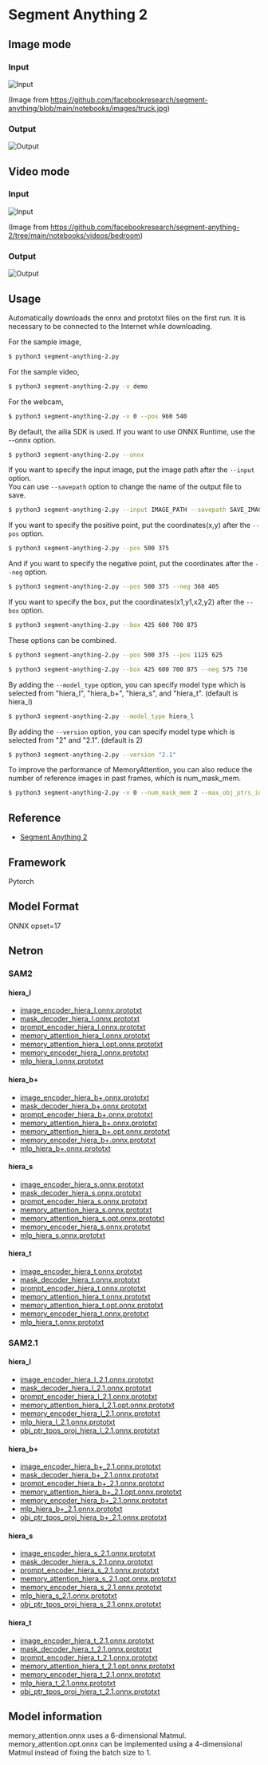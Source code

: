 # Segment Anything 2

## Image mode

### Input

![Input](truck.jpg)

(Image from https://github.com/facebookresearch/segment-anything/blob/main/notebooks/images/truck.jpg)

### Output

![Output](output.png)

## Video mode

### Input

![Input](demo/00000.jpg)

(Image from https://github.com/facebookresearch/segment-anything-2/tree/main/notebooks/videos/bedroom)

### Output

![Output](video_4.png)

## Usage
Automatically downloads the onnx and prototxt files on the first run.
It is necessary to be connected to the Internet while downloading.

For the sample image,
```bash
$ python3 segment-anything-2.py
```

For the sample video,
```bash
$ python3 segment-anything-2.py -v demo
```

For the webcam,
```bash
$ python3 segment-anything-2.py -v 0 --pos 960 540
```

By default, the ailia SDK is used. If you want to use ONNX Runtime, use the --onnx option.

```bash
$ python3 segment-anything-2.py --onnx
```

If you want to specify the input image, put the image path after the `--input` option.  
You can use `--savepath` option to change the name of the output file to save.
```bash
$ python3 segment-anything-2.py --input IMAGE_PATH --savepath SAVE_IMAGE_PATH
```

If you want to specify the positive point, put the coordinates(x,y) after the `--pos` option.
```bash
$ python3 segment-anything-2.py --pos 500 375
```

And if you want to specify the negative point, put the coordinates after the `--neg` option.
```bash
$ python3 segment-anything-2.py --pos 500 375 --neg 360 405
```

If you want to specify the box, put the coordinates(x1,y1,x2,y2) after the `--box` option.
```bash
$ python3 segment-anything-2.py --box 425 600 700 875
```

These options can be combined.
```bash
$ python3 segment-anything-2.py --pos 500 375 --pos 1125 625
```

```bash
$ python3 segment-anything-2.py --box 425 600 700 875 --neg 575 750
```

By adding the `--model_type` option, you can specify model type which is selected from "hiera_l",  "hiera_b+",  "hiera_s", and "hiera_t". (default is hiera_l)
```bash
$ python3 segment-anything-2.py --model_type hiera_l
```

By adding the `--version` option, you can specify model type which is selected from "2" and "2.1". (default is 2)
```bash
$ python3 segment-anything-2.py --version "2.1"
```

To improve the performance of MemoryAttention, you can also reduce the number of reference images in past frames, which is num_mask_mem.
```bash
$ python3 segment-anything-2.py -v 0 --num_mask_mem 2 --max_obj_ptrs_in_encoder 2
```

## Reference

- [Segment Anything 2](https://github.com/facebookresearch/segment-anything-2)

## Framework

Pytorch

## Model Format

ONNX opset=17

## Netron

### SAM2

#### hiera_l

- [image_encoder_hiera_l.onnx.prototxt](https://netron.app/?url=https://storage.googleapis.com/ailia-models/segment-anything-2/image_encoder_hiera_l.onnx.prototxt)  
- [mask_decoder_hiera_l.onnx.prototxt](https://netron.app/?url=https://storage.googleapis.com/ailia-models/segment-anything-2/mask_decoder_hiera_l.onnx.prototxt)  
- [prompt_encoder_hiera_l.onnx.prototxt](https://netron.app/?url=https://storage.googleapis.com/ailia-models/segment-anything-2/prompt_encoder_hiera_l.onnx.prototxt)  
- [memory_attention_hiera_l.onnx.prototxt](https://netron.app/?url=https://storage.googleapis.com/ailia-models/segment-anything-2/memory_attention_hiera_l.onnx.prototxt)  
- [memory_attention_hiera_l.opt.onnx.prototxt](https://netron.app/?url=https://storage.googleapis.com/ailia-models/segment-anything-2/memory_attention_hiera_l.opt.onnx.prototxt)  
- [memory_encoder_hiera_l.onnx.prototxt](https://netron.app/?url=https://storage.googleapis.com/ailia-models/segment-anything-2/memory_encoder_hiera_l.onnx.prototxt)  
- [mlp_hiera_l.onnx.prototxt](https://netron.app/?url=https://storage.googleapis.com/ailia-models/segment-anything-2/mlp_hiera_l.onnx.prototxt)  

#### hiera_b+

- [image_encoder_hiera_b+.onnx.prototxt](https://netron.app/?url=https://storage.googleapis.com/ailia-models/segment-anything-2/image_encoder_hiera_b+.onnx.prototxt)  
- [mask_decoder_hiera_b+.onnx.prototxt](https://netron.app/?url=https://storage.googleapis.com/ailia-models/segment-anything-2/mask_decoder_hiera_b+.onnx.prototxt)  
- [prompt_encoder_hiera_b+.onnx.prototxt](https://netron.app/?url=https://storage.googleapis.com/ailia-models/segment-anything-2/prompt_encoder_hiera_b+.onnx.prototxt)  
- [memory_attention_hiera_b+.onnx.prototxt](https://netron.app/?url=https://storage.googleapis.com/ailia-models/segment-anything-2/memory_attention_hiera_b+.onnx.prototxt)  
- [memory_attention_hiera_b+.opt.onnx.prototxt](https://netron.app/?url=https://storage.googleapis.com/ailia-models/segment-anything-2/memory_attention_hiera_b+.opt.onnx.prototxt)  
- [memory_encoder_hiera_b+.onnx.prototxt](https://netron.app/?url=https://storage.googleapis.com/ailia-models/segment-anything-2/memory_encoder_hiera_b+.onnx.prototxt)  
- [mlp_hiera_b+.onnx.prototxt](https://netron.app/?url=https://storage.googleapis.com/ailia-models/segment-anything-2/mlp_hiera_b+.onnx.prototxt)  

#### hiera_s

- [image_encoder_hiera_s.onnx.prototxt](https://netron.app/?url=https://storage.googleapis.com/ailia-models/segment-anything-2/image_encoder_hiera_s.onnx.prototxt)  
- [mask_decoder_hiera_s.onnx.prototxt](https://netron.app/?url=https://storage.googleapis.com/ailia-models/segment-anything-2/mask_decoder_hiera_s.onnx.prototxt)  
- [prompt_encoder_hiera_s.onnx.prototxt](https://netron.app/?url=https://storage.googleapis.com/ailia-models/segment-anything-2/prompt_encoder_hiera_s.onnx.prototxt)  
- [memory_attention_hiera_s.onnx.prototxt](https://netron.app/?url=https://storage.googleapis.com/ailia-models/segment-anything-2/memory_attention_hiera_s.onnx.prototxt)  
- [memory_attention_hiera_s.opt.onnx.prototxt](https://netron.app/?url=https://storage.googleapis.com/ailia-models/segment-anything-2/memory_attention_hiera_s.opt.onnx.prototxt)  
- [memory_encoder_hiera_s.onnx.prototxt](https://netron.app/?url=https://storage.googleapis.com/ailia-models/segment-anything-2/memory_encoder_hiera_s.onnx.prototxt)  
- [mlp_hiera_s.onnx.prototxt](https://netron.app/?url=https://storage.googleapis.com/ailia-models/segment-anything-2/mlp_hiera_s.onnx.prototxt)  

#### hiera_t

- [image_encoder_hiera_t.onnx.prototxt](https://netron.app/?url=https://storage.googleapis.com/ailia-models/segment-anything-2/image_encoder_hiera_t.onnx.prototxt)  
- [mask_decoder_hiera_t.onnx.prototxt](https://netron.app/?url=https://storage.googleapis.com/ailia-models/segment-anything-2/mask_decoder_hiera_t.onnx.prototxt)  
- [prompt_encoder_hiera_t.onnx.prototxt](https://netron.app/?url=https://storage.googleapis.com/ailia-models/segment-anything-2/prompt_encoder_hiera_t.onnx.prototxt)  
- [memory_attention_hiera_t.onnx.prototxt](https://netron.app/?url=https://storage.googleapis.com/ailia-models/segment-anything-2/memory_attention_hiera_t.onnx.prototxt)  
- [memory_attention_hiera_t.opt.onnx.prototxt](https://netron.app/?url=https://storage.googleapis.com/ailia-models/segment-anything-2/memory_attention_hiera_t.opt.onnx.prototxt)  
- [memory_encoder_hiera_t.onnx.prototxt](https://netron.app/?url=https://storage.googleapis.com/ailia-models/segment-anything-2/memory_encoder_hiera_t.onnx.prototxt)  
- [mlp_hiera_t.onnx.prototxt](https://netron.app/?url=https://storage.googleapis.com/ailia-models/segment-anything-2/mlp_hiera_t.onnx.prototxt)  

### SAM2.1

#### hiera_l

- [image_encoder_hiera_l_2.1.onnx.prototxt](https://netron.app/?url=https://storage.googleapis.com/ailia-models/segment-anything-2.1/image_encoder_hiera_l_2.1.onnx.prototxt)  
- [mask_decoder_hiera_l_2.1.onnx.prototxt](https://netron.app/?url=https://storage.googleapis.com/ailia-models/segment-anything-2.1/mask_decoder_hiera_l_2.1.onnx.prototxt)  
- [prompt_encoder_hiera_l_2.1.onnx.prototxt](https://netron.app/?url=https://storage.googleapis.com/ailia-models/segment-anything-2.1/prompt_encoder_hiera_l_2.1.onnx.prototxt)  
- [memory_attention_hiera_l_2.1.opt.onnx.prototxt](https://netron.app/?url=https://storage.googleapis.com/ailia-models/segment-anything-2.1/memory_attention_hiera_l_2.1.opt.onnx.prototxt)  
- [memory_encoder_hiera_l_2.1.onnx.prototxt](https://netron.app/?url=https://storage.googleapis.com/ailia-models/segment-anything-2.1/memory_encoder_hiera_l_2.1.onnx.prototxt)  
- [mlp_hiera_l_2.1.onnx.prototxt](https://netron.app/?url=https://storage.googleapis.com/ailia-models/segment-anything-2.1/mlp_hiera_l_2.1.onnx.prototxt)  
- [obj_ptr_tpos_proj_hiera_l_2.1.onnx.prototxt](https://netron.app/?url=https://storage.googleapis.com/ailia-models/segment-anything-2.1/obj_ptr_tpos_proj_hiera_l_2.1.onnx.prototxt)  

#### hiera_b+

- [image_encoder_hiera_b+_2.1.onnx.prototxt](https://netron.app/?url=https://storage.googleapis.com/ailia-models/segment-anything-2.1/image_encoder_hiera_b+_2.1.onnx.prototxt)  
- [mask_decoder_hiera_b+_2.1.onnx.prototxt](https://netron.app/?url=https://storage.googleapis.com/ailia-models/segment-anything-2.1/mask_decoder_hiera_b+_2.1.onnx.prototxt)  
- [prompt_encoder_hiera_b+_2.1.onnx.prototxt](https://netron.app/?url=https://storage.googleapis.com/ailia-models/segment-anything-2.1/prompt_encoder_hiera_b+_2.1.onnx.prototxt)  
- [memory_attention_hiera_b+_2.1.opt.onnx.prototxt](https://netron.app/?url=https://storage.googleapis.com/ailia-models/segment-anything-2.1/memory_attention_hiera_b+_2.1.opt.onnx.prototxt)  
- [memory_encoder_hiera_b+_2.1.onnx.prototxt](https://netron.app/?url=https://storage.googleapis.com/ailia-models/segment-anything-2.1/memory_encoder_hiera_b+_2.1.onnx.prototxt)  
- [mlp_hiera_b+_2.1.onnx.prototxt](https://netron.app/?url=https://storage.googleapis.com/ailia-models/segment-anything-2.1/mlp_hiera_b+_2.1.onnx.prototxt)  
- [obj_ptr_tpos_proj_hiera_b+_2.1.onnx.prototxt](https://netron.app/?url=https://storage.googleapis.com/ailia-models/segment-anything-2.1/obj_ptr_tpos_proj_hiera_b+_2.1.onnx.prototxt)  

#### hiera_s

- [image_encoder_hiera_s_2.1.onnx.prototxt](https://netron.app/?url=https://storage.googleapis.com/ailia-models/segment-anything-2.1/image_encoder_hiera_s_2.1.onnx.prototxt)  
- [mask_decoder_hiera_s_2.1.onnx.prototxt](https://netron.app/?url=https://storage.googleapis.com/ailia-models/segment-anything-2.1/mask_decoder_hiera_s_2.1.onnx.prototxt)  
- [prompt_encoder_hiera_s_2.1.onnx.prototxt](https://netron.app/?url=https://storage.googleapis.com/ailia-models/segment-anything-2.1/prompt_encoder_hiera_s_2.1.onnx.prototxt)  
- [memory_attention_hiera_s_2.1.opt.onnx.prototxt](https://netron.app/?url=https://storage.googleapis.com/ailia-models/segment-anything-2.1/memory_attention_hiera_s_2.1.opt.onnx.prototxt)  
- [memory_encoder_hiera_s_2.1.onnx.prototxt](https://netron.app/?url=https://storage.googleapis.com/ailia-models/segment-anything-2.1/memory_encoder_hiera_s_2.1.onnx.prototxt)  
- [mlp_hiera_s_2.1.onnx.prototxt](https://netron.app/?url=https://storage.googleapis.com/ailia-models/segment-anything-2.1/mlp_hiera_s_2.1.onnx.prototxt)  
- [obj_ptr_tpos_proj_hiera_s_2.1.onnx.prototxt](https://netron.app/?url=https://storage.googleapis.com/ailia-models/segment-anything-2.1/obj_ptr_tpos_proj_hiera_s_2.1.onnx.prototxt)  

#### hiera_t

- [image_encoder_hiera_t_2.1.onnx.prototxt](https://netron.app/?url=https://storage.googleapis.com/ailia-models/segment-anything-2.1/image_encoder_hiera_t_2.1.onnx.prototxt)  
- [mask_decoder_hiera_t_2.1.onnx.prototxt](https://netron.app/?url=https://storage.googleapis.com/ailia-models/segment-anything-2.1/mask_decoder_hiera_t_2.1.onnx.prototxt)  
- [prompt_encoder_hiera_t_2.1.onnx.prototxt](https://netron.app/?url=https://storage.googleapis.com/ailia-models/segment-anything-2.1/prompt_encoder_hiera_t_2.1.onnx.prototxt)  
- [memory_attention_hiera_t_2.1.opt.onnx.prototxt](https://netron.app/?url=https://storage.googleapis.com/ailia-models/segment-anything-2.1/memory_attention_hiera_t_2.1.opt.onnx.prototxt)  
- [memory_encoder_hiera_t_2.1.onnx.prototxt](https://netron.app/?url=https://storage.googleapis.com/ailia-models/segment-anything-2.1/memory_encoder_hiera_t_2.1.onnx.prototxt)  
- [mlp_hiera_t_2.1.onnx.prototxt](https://netron.app/?url=https://storage.googleapis.com/ailia-models/segment-anything-2.1/mlp_hiera_t_2.1.onnx.prototxt)  
- [obj_ptr_tpos_proj_hiera_t_2.1.onnx.prototxt](https://netron.app/?url=https://storage.googleapis.com/ailia-models/segment-anything-2.1/obj_ptr_tpos_proj_hiera_t_2.1.onnx.prototxt)  

## Model information

memory_attention.onnx uses a 6-dimensional Matmul. memory_attention.opt.onnx can be implemented using a 4-dimensional Matmul instead of fixing the batch size to 1.
